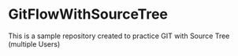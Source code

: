 # GitFlowWithSourceTree
This is a sample repository created to practice GIT with Source Tree (multiple Users)
